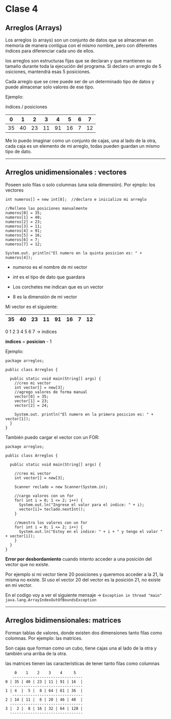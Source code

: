 # Clase 4

## Arreglos (Arrays)

Los arreglos (o arrays) son un conjunto de datos que se almacenan en memoria de manera contigua con el mismo nombre, pero con diferentes índices para diferenciar cada uno de ellos.

los arreglos son estructuras fijas que se declaran y que mantienen su tamaño durante toda la ejecución del programa. Si declaro un arreglo de 5 osiciones, mantendrá esas 5 posiciones.

Cada arreglo que se cree puede ser de un determinado tipo de datos y puede almacenar solo valores de ese tipo.

Ejemplo:

índices / posiciones

| 0 | 1 | 2 | 3 | 4 | 5 | 6 | 7 | 
| - | - | - | - | - | - | - | - |
| 35 | 40 | 23 | 11 | 91 | 16 | 7 | 12 |

Me lo puedo imaginar como un conjunto de cajas, una al lado de la otra, cada caja es un elemento de mi arreglo, todas pueden guardan un mismo tipo de dato.


---

## Arreglos unidimensionales : vectores

Poseen solo filas o solo columnas (una sola dimensión). Por ejmplo: los vectores



```
int numeros[] = new int[8];  //declaro e inicializo mi arreglo

//Relleno las posiciones manualmente
numeros[0] = 35;
numeros[1] = 40;
numeros[2] = 23;
numeros[3] = 11;
numeros[4] = 91;
numeros[5] = 16;
numeros[6] = 7;
numeros[7] = 12;

System.out. println("El numero en la quinta posicion es: " + numeros[4]);
```

   * *numeros* es el nombre de mi vector

   * *int* es el tipo de dato que guardara

   * Los corchetes me indican que es un vector

   * 8 es la dimensión de mi vector


Mi vector es el siguiente:

| 35 | 40 | 23 | 11 | 91 | 16 | 7 | 12 |
| -- | -- | -- | -- | -- | -- | - | -- |

0 1 2 3 4 5 6 7 -> indices


**indices** = **posicion** - 1


Ejemplo:

```
package arreglos;

public class Arreglos {

  public static void main(String[] args) {
    //creo mi vector
    int vector[] = new[3];
    //agrego valores de forma manual
    vector[0] = 35;
    vector[1] = 23;
    vector[2] = 24;
    
    System.out. println("El numero en la primera posicion es: " + vector[1]);
  }
}
```

También puedo cargar el vector con un FOR:


```
package arreglos;

public class Arreglos {

  public static void main(String[] args) {
  
    //creo mi vector
    int vector[] = new[3];
    
    Scanner reclado = new Scanner(System.in);
    
    //cargo valores con un for
    for( int i = 0; 1 <= 2; i++) {
      System.out.ln("Ingrese el valor para el indice: " + i);
      vector[i]= teclado.nextInt();
    }
    
    //muestro los valores con un for
    for( int i = 0; 1 <= 2; i++) {
      System.out.ln("Estoy en el indice: " + i + " y tengo el valor " + vector[i]);
    }
  }
}
```

**Error por desbordamiento** cuando intento acceder a una posición del vector que no existe.

Por ejemplo si mi vector tiene 20 posiciones y queremos acceder a la 21, la misma no existe. SI uso el vector 20 del vector es la posición 21, no existe en mi vector.

En el codigo voy a ver el siguiente mensaje -> ```Exception in thread "main" java.lang.ArrayIndexOutOfBoundsException```

---

## Arreglos bidimensionales: matrices

Forman tablas de valores, donde existen dos dimensiones tanto filas como colomnas. Por ejemplo: las matrices.

Son cajas que forman como un cubo, tiene cajas una al lado de la otra y también una arriba de la otra.

las matrices tienen las características de tener tanto filas como columnas

```
    0    1    2    3    4     5
   -------------------------------
0 | 35 | 40 | 23 | 11 | 91 | 16  |
  --------------------------------
1 | 4  |  5 |  8 | 64 | 61 | 36  |
   -------------------------------
2 | 14 | 11 |  6 | 20 | 46 | 48  |
  -------------------------------- 
3 |  2 |  8 | 16 | 32 | 64 | 128 | 
  --------------------------------
```
